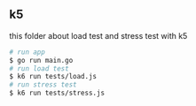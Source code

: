 ## k5
this folder about load test and stress test with k5


```bash
# run app
$ go run main.go
# run load test
$ k6 run tests/load.js
# run stress test
$ k6 run tests/stress.js
```